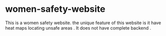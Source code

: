 # women-safety-website
This is a women safety website. the unique feature of this website is it have heat maps locating unsafe areas . It does not have complete backend . 
